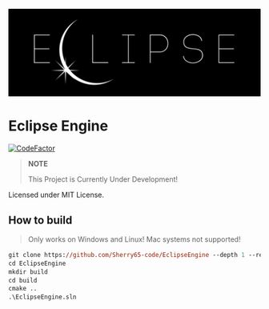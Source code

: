 ![](artwork/ECLIPSE-banner.jpg)

# Eclipse Engine

[![CodeFactor](https://www.codefactor.io/repository/github/sherry65-code/eclipseengine/badge)](https://www.codefactor.io/repository/github/sherry65-code/eclipseengine)

> **NOTE**
>
> This Project is Currently Under Development!

Licensed under MIT License.

## How to build

> Only works on Windows and Linux! Mac systems not supported!

```ps
git clone https://github.com/Sherry65-code/EclipseEngine --depth 1 --recursive
cd EclipseEngine
mkdir build
cd build
cmake ..
.\EclipseEngine.sln
```